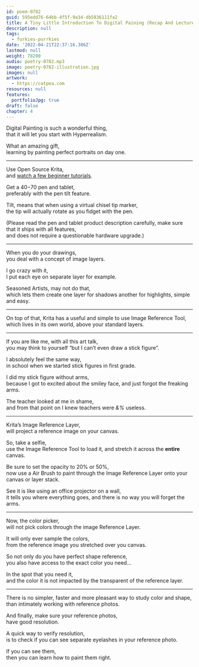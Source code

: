 ```yaml
---
id: poem-0782
guid: 595edd76-64bb-4f5f-9a34-db5836111fa2
title: A Tiny Little Introduction To Digital Paining (Recap And Lecture Practice)
description: null
tags:
  - furkies-purrkies
date: '2022-04-21T22:37:16.386Z'
lastmod: null
weight: 78200
audio: poetry-0782.mp3
image: poetry-0782-illustration.jpg
images: null
artwork:
  - https://catpea.com
resources: null
features:
  portfolioJpg: true
draft: false
chapter: 4
---
```


Digital Painting is such a wonderful thing,\
that it will let you start with Hyperrealism.

What an amazing gift,\
learning by painting perfect portraits on day one.

---

Use Open Source Krita,\
and [watch a few beginner tutorials](https://www.youtube.com/results?search_query=Krita+Tutorial).

Get a $40-$70 pen and tablet,\
preferably with the pen tilt feature.

Tilt, means that when using a virtual chisel tip marker,\
the tip will actually rotate as you fidget with the pen.

(Please read the pen and tablet product description carefully, make sure that it ships with all features,\
and does not require a questionable hardware upgrade.)

---

When you do your drawings,\
you deal with a concept of image layers.

I go crazy with it,\
I put each eye on separate layer for example.

Seasoned Artists, may not do that,\
which lets them create one layer for shadows another for highlights, simple and easy.

---

On top of that, Krita has a useful and simple to use Image Reference Tool,\
which lives in its own world, above your standard layers.

---

If you are like me, with all this art talk,\
you may think to yourself “but I can’t even draw a stick figure”.

I absolutely feel the same way,\
in school when we started stick figures in first grade.

I did my stick figure without arms,\
because I got to excited about the smiley face, and just forgot the freaking arms.

The teacher looked at me in shame,\
and from that point on I knew teachers were *&%* useless.

---

Krita’s Image Reference Layer,\
will project a reference image on your canvas.

So, take a selfie,\
use the Image Reference Tool to load it, and stretch it across the **entire** canvas.

Be sure to set the opacity to 20% or 50%,\
now use a Air Brush to paint through the Image Reference Layer onto your canvas or layer stack.

See it is like using an office projector on a wall,\
it tells you where everything goes, and there is no way you will forget the arms.

---

Now, the color picker,\
will not pick colors through the image Reference Layer.

It will only ever sample the colors,\
from the reference image you stretched over you canvas.

So not only do you have perfect shape reference,\
you also have access to the exact color you need...

In the spot that you need it,\
and the color it is not impacted by the transparent of the reference layer.

---

There is no simpler, faster and more pleasant way to study color and shape,\
than intimately working with reference photos.

And finally, make sure your reference photos,\
have good resolution.

A quick way to verify resolution,\
is to check if you can see separate eyelashes in your reference photo.

If you can see them,\
then you can learn how to paint them right.
